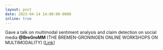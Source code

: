 ```yaml
---
layout: post
date: 2023-04-14 14:00:00-0000
inline: true
---
```


Gave a talk on multimodal sentiment analysis and claim detection on social media **@BreGroMM** (THE BREMEN-GRONINGEN ONLINE WORKSHOPS ON MULTIMODALITY) [[Link](https://docs.google.com/document/d/1I0-KBshqERN9HkV2voTMDYn4lvj5QrhDZXqLbTYc3ko/edit?pli=1)]
